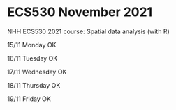# ECS530 November 2021
NHH ECS530 2021 course: Spatial data analysis (with R)

15/11 Monday  OK

16/11 Tuesday  OK

17/11 Wednesday OK

18/11 Thursday OK

19/11 Friday OK


